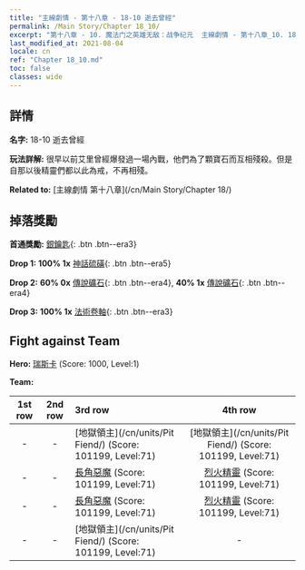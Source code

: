```yaml
---
title: "主線劇情 - 第十八章 - 18-10 逝去曾經"
permalink: /Main Story/Chapter 18_10/
excerpt: "第十八章 - 10. 魔法门之英雄无敌：战争纪元  主線劇情 - 第十八章_10. 18-10 逝去曾經"
last_modified_at: 2021-08-04
locale: cn
ref: "Chapter 18_10.md"
toc: false
classes: wide
---
```


## 詳情

 **名字:** 18-10 逝去曾經

 **玩法詳解:** 很早以前艾里曾經爆發過一場內戰，他們為了顆寶石而互相殘殺。但是自那以後精靈們都以此為戒，不再相殘。

 **Related to:** [主線劇情 第十八章](/cn/Main Story/Chapter 18/)

## 掉落獎勵

 **首通獎勵:** [銀鑰匙](/cn/Items/con_693/){: .btn .btn--era3}

 **Drop 1:** **100% 1x** [神話硫磺](/cn/Items/mat_64/){: .btn .btn--era5}

 **Drop 2:** **60% 0x** [傳說礦石](/cn/Items/mat_54/){: .btn .btn--era4}, **40% 1x** [傳說礦石](/cn/Items/mat_54/){: .btn .btn--era4}

 **Drop 3:** **100% 1x** [法術卷軸](/cn/Items/con_694/){: .btn .btn--era3}


## Fight against Team
 **Hero:** [瑞斯卡](/cn/heroes/Rashka/) (Score: 1000, Level:1)

 **Team:**


  | 1st row | 2nd row | 3rd row | 4th row |
  |:----:|:----:|:----|:----:|
  | - | - | [地獄領主](/cn/units/Pit Fiend/) (Score: 101199, Level:71)  | [地獄領主](/cn/units/Pit Fiend/) (Score: 101199, Level:71)  |
  | - | - | [長角惡魔](/cn/units/Demon/) (Score: 101199, Level:71)  | [烈火精靈](/cn/units/Efreeti/) (Score: 101199, Level:71)  |
  | - | - | [長角惡魔](/cn/units/Demon/) (Score: 101199, Level:71)  | [烈火精靈](/cn/units/Efreeti/) (Score: 101199, Level:71)  |
  | - | - | [地獄領主](/cn/units/Pit Fiend/) (Score: 101199, Level:71)  | - |


